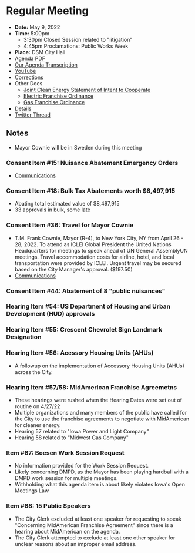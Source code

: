 # Regular Meeting

- **Date:** May 9, 2022
- **Time:** 5:00pm
    - 3:30pm Closed Session related to "litigation"
    - 4:45pm Proclamations: Public Works Week
- **Place:** DSM City Hall
- [Agenda PDF](https://councildocs.dsm.city/agendas/ag20220509.pdf?pdf=Agenda&t=1651805149800)
- [Our Agenda Transcription](#/view/agenda~2022~transcription~05-09_RM)
- [YouTube](https://youtu.be/wXoNYdO7EmM)
- [Corrections](https://councildocs.dsm.city/corrections/20220509%20cap.pdf?pdf=Corrections&t=1652047088605)
- Other Docs
    - [Joint Clean Energy Statement of Intent to Cooperate](https://www.dsm.city/document_center/City%20Manager/Sustainability/Franchise/Statement%20of%20Intent%20to%20Cooperate%20Final%202022.pdf?pdf=Joint%20Clean%20Energy%20Statement%20of%20Intent%20to%20Cooperate&t=1652047189315)
    - [Electric Franchise Ordinance](https://www.dsm.city/document_center/City%20Manager/Sustainability/Franchise/Final%20Electric%20Franchise%20Ordinance.pdf?pdf=Electric%20Franchise%20Ordinance&t=1652047189315)
    - [Gas Franchise Ordinance](https://www.dsm.city/document_center/City%20Manager/Sustainability/Franchise/Final%20Gas%20Franchise%20Ordinance.pdf?pdf=Gas%20Franchise%20Ordinance&t=1652047189315)
- [Details](https://www.dsm.city/citycouncil_detail_T60_R2025.php)
- [Twitter Thread](https://twitter.com/peoplestownhall/status/1523779116977504256?s=20&t=M9dlhCbH46IGW4RtMksmyg)

## Notes

- Mayor Cownie will be in Sweden during this meeting

### Consent Item #15: Nuisance Abatement Emergency Orders

- [Communications](https://councildocs.dsm.city/resolutions/20220509/15.pdf)

### Consent Item #18: Bulk Tax Abatements worth $8,497,915

- Abating total estimated value of $8,497,915
- 33 approvals in bulk, some late

### Consent Item #36: Travel for Mayor Cownie

- T.M. Frank Cownie, Mayor (R-4), to New York City, NY from April 26 - 28, 2022. To attend as
  ICLEI Global President the United Nations Headquarters for meetings to speak ahead of UN General
  AssemblyUN meetings. Travel accommodation costs for airline, hotel, and local transportation were
  provided by ICLEI. Urgent travel may be secured based on the City Manager's approval. ($197.50)
- [Communications](https://councildocs.dsm.city/communications/2022/22-226.pdf)

### Consent Item #44: Abatement of 8 "public nuisances"

### Hearing Item #54: US Department of Housing and Urban Development (HUD) approvals

### Hearing Item #55: Crescent Chevrolet Sign Landmark Designation

### Hearing Item #56: Acessory Housing Units (AHUs)

- A followup on the implementation of Accessory Housing Units (AHUs) across the City.

### Hearing Item #57/58: MidAmerican Franchise Agreemetns

- These hearings were rushed when the Hearing Dates were set out of routine on 4/27/22
- Multiple organizations and many members of the public have called for the City to use the franchise agreements to negotiate with MidAmerican for cleaner energy.
- Hearing 57 related to "Iowa Power and Light Company"
- Hearing 58 related to "Midwest Gas Company"

### Item #67: Boesen Work Session Request

- No information provided for the Work Session Request.
- Likely concerning DMPD, as the Mayor has been playing hardball with a DMPD work session for multiple meetings.
- Withholding what this agenda item is about likely violates Iowa's Open Meetings Law

### Item #68: 15 Public Speakers

- The City Clerk excluded at least one speaker for requesting to speak "Concerning MidAmerican Franchise Agreement" since there is a hearing about MidAmerican on the agenda.
- The City Clerk attempted to exclude at least one other speaker for unclear reasons about an improper email address.
